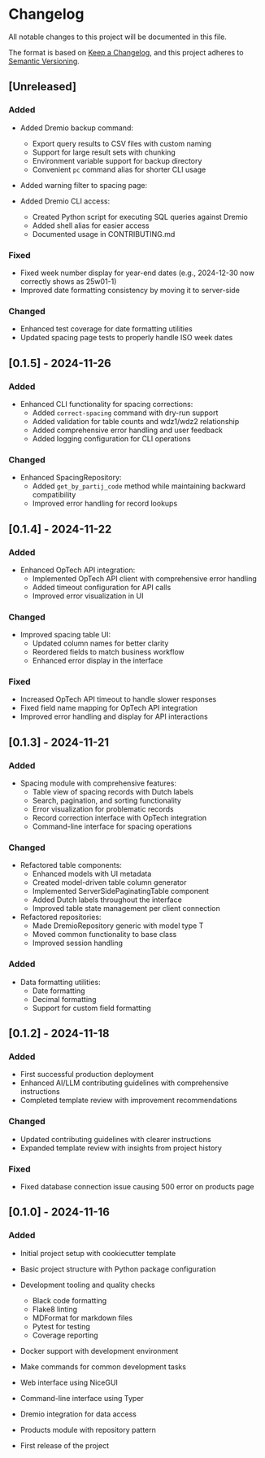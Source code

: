 # Changelog

All notable changes to this project will be documented in this file.

The format is based on [Keep a Changelog](https://keepachangelog.com/en/1.0.0/),
and this project adheres to [Semantic Versioning](https://semver.org/spec/v2.0.0.html).

## \[Unreleased\]

### Added

- Added Dremio backup command:

  - Export query results to CSV files with custom naming
  - Support for large result sets with chunking
  - Environment variable support for backup directory
  - Convenient `pc` command alias for shorter CLI usage

- Added warning filter to spacing page:

- Added Dremio CLI access:

  - Created Python script for executing SQL queries against Dremio
  - Added shell alias for easier access
  - Documented usage in CONTRIBUTING.md

### Fixed

- Fixed week number display for year-end dates (e.g., 2024-12-30 now correctly shows as 25w01-1)
- Improved date formatting consistency by moving it to server-side

### Changed

- Enhanced test coverage for date formatting utilities
- Updated spacing page tests to properly handle ISO week dates

## \[0.1.5\] - 2024-11-26

### Added

- Enhanced CLI functionality for spacing corrections:
  - Added `correct-spacing` command with dry-run support
  - Added validation for table counts and wdz1/wdz2 relationship
  - Added comprehensive error handling and user feedback
  - Added logging configuration for CLI operations

### Changed

- Enhanced SpacingRepository:
  - Added `get_by_partij_code` method while maintaining backward compatibility
  - Improved error handling for record lookups

## \[0.1.4\] - 2024-11-22

### Added

- Enhanced OpTech API integration:
  - Implemented OpTech API client with comprehensive error handling
  - Added timeout configuration for API calls
  - Improved error visualization in UI

### Changed

- Improved spacing table UI:
  - Updated column names for better clarity
  - Reordered fields to match business workflow
  - Enhanced error display in the interface

### Fixed

- Increased OpTech API timeout to handle slower responses
- Fixed field name mapping for OpTech API integration
- Improved error handling and display for API interactions

## \[0.1.3\] - 2024-11-21

### Added

- Spacing module with comprehensive features:
  - Table view of spacing records with Dutch labels
  - Search, pagination, and sorting functionality
  - Error visualization for problematic records
  - Record correction interface with OpTech integration
  - Command-line interface for spacing operations

### Changed

- Refactored table components:
  - Enhanced models with UI metadata
  - Created model-driven table column generator
  - Implemented ServerSidePaginatingTable component
  - Added Dutch labels throughout the interface
  - Improved table state management per client connection
- Refactored repositories:
  - Made DremioRepository generic with model type T
  - Moved common functionality to base class
  - Improved session handling

### Added

- Data formatting utilities:
  - Date formatting
  - Decimal formatting
  - Support for custom field formatting

## \[0.1.2\] - 2024-11-18

### Added

- First successful production deployment
- Enhanced AI/LLM contributing guidelines with comprehensive instructions
- Completed template review with improvement recommendations

### Changed

- Updated contributing guidelines with clearer instructions
- Expanded template review with insights from project history

### Fixed

- Fixed database connection issue causing 500 error on products page

## \[0.1.0\] - 2024-11-16

### Added

- Initial project setup with cookiecutter template

- Basic project structure with Python package configuration

- Development tooling and quality checks

  - Black code formatting
  - Flake8 linting
  - MDFormat for markdown files
  - Pytest for testing
  - Coverage reporting

- Docker support with development environment

- Make commands for common development tasks

- Web interface using NiceGUI

- Command-line interface using Typer

- Dremio integration for data access

- Products module with repository pattern

- First release of the project
